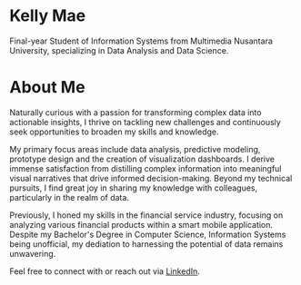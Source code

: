 # Kelly Mae

Final-year Student of Information Systems from Multimedia Nusantara University, specializing in Data Analysis and Data Science.

# About Me
Naturally curious with a passion for transforming complex data into actionable insights, I thrive on tackling new challenges and continuously seek opportunities to broaden my skills and knowledge.

My primary focus areas include data analysis, predictive modeling, prototype design and the creation of visualization dashboards. I derive immense satisfaction from distilling complex information into meaningful visual narratives that drive informed decision-making. Beyond my technical pursuits, I find great joy in sharing my knowledge with colleagues, particularly in the realm of data.

Previously, I honed my skills in the financial service industry, focusing on analyzing various financial products within a smart mobile application. Despite my Bachelor's Degree in Computer Science, Information Systems being unofficial, my dediation to harnessing the potential of data remains unwavering.

Feel free to connect with or reach out via [LinkedIn](https://www.linkedin.com/in/antonettekelly/).
